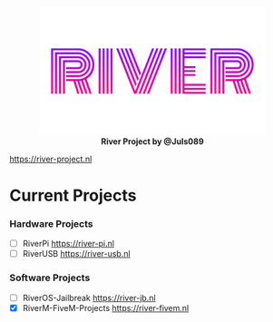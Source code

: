 <p align="center">
<img src="img/river-half.png" width="400">
  <br>
  <strong>River Project by @Juls089</strong>
</p>

https://river-project.nl

# Current Projects 

### Hardware Projects
- [ ] RiverPi https://river-pi.nl
- [ ] RiverUSB https://river-usb.nl

### Software Projects
- [ ] RiverOS-Jailbreak https://river-jb.nl
- [X] RiverM-FiveM-Projects https://river-fivem.nl
